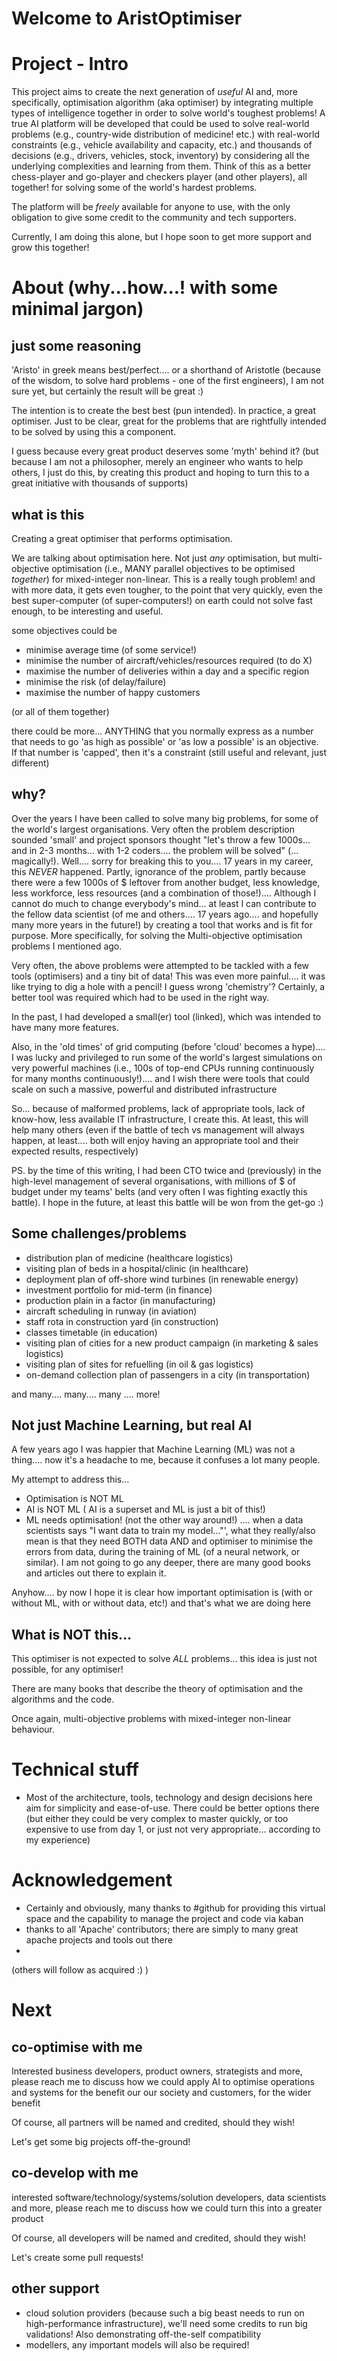 # Welcome to AristOptimiser

# Project - Intro

This project aims to create the next generation of *useful* AI and, more specifically, optimisation algorithm (aka optimiser) by integrating multiple types of intelligence together in order to solve world's toughest problems! A true AI platform will be developed that could be used to solve real-world problems (e.g., country-wide distribution of medicine! etc.) with real-world constraints (e.g., vehicle availability and capacity, etc.) and thousands of decisions (e.g., drivers, vehicles, stock, inventory) by considering all the underlying complexities and learning from them. Think of this as a better chess-player and go-player and checkers player (and other players), all together! for solving some of the world's hardest problems. 

The platform will be *freely* available for anyone to use, with the only obligation to give some credit to the community and tech supporters.


Currently, I am doing this alone, but I hope soon to get more support and grow this together!

# About (why...how...! with some minimal jargon)

## just some reasoning

'Aristo' in greek means best/perfect.... or a shorthand of Aristotle (because of the wisdom, to solve hard problems - one of the first engineers), I am not sure yet, but certainly the result will be great :)

The intention is to create the best best (pun intended). In practice, a great optimiser. Just to be clear, great for the problems that are rightfully intended to be solved by using this a component.

I guess because every great product deserves some 'myth' behind it? (but because I am not a philosopher, merely an engineer who wants to help others, I just do this, by creating this product and hoping to turn this to a great initiative with thousands of supports)


## what is this
Creating a great optimiser that performs optimisation.

We are talking about optimisation here. Not just *any* optimisation, but multi-objective optimisation (i.e., MANY parallel objectives to be optimised *together*) for mixed-integer non-linear. This is a really tough problem! and with more data, it gets even tougher, to the point that very quickly, even the best super-computer (of super-computers!) on earth could not solve fast enough, to be interesting and useful.

some objectives could be
- minimise average time (of some service!)
- minimise the number of aircraft/vehicles/resources required (to do X)
- maximise the number of deliveries within a day and a specific region
- minimise the risk (of delay/failure)
- maximise the number of happy customers

(or all of them together)

there could be more... ANYTHING that you normally express as a number that needs to go 'as high as possible' or 'as low a possible' is an objective. If that number is 'capped', then it's a constraint (still useful and relevant, just different)

## why?

Over the years I have been called to solve many big problems, for some of the world's largest organisations. Very often the problem description sounded 'small' and project sponsors thought "let's throw a few 1000s... and in 2-3 months... with 1-2 coders.... the problem will be solved" (... magically!). Well.... sorry for breaking this to you.... 17 years in my career, this *NEVER* happened. Partly, ignorance of the problem, partly because there were a few 1000s of $ leftover from another budget, less knowledge, less workforce, less resources (and a combination of those!).... Although I cannot do much to change everybody's mind... at least I can contribute to the fellow data scientist (of me and others.... 17 years ago.... and hopefully many more years in the future!) by creating a tool that works and is fit for purpose. More specifically, for solving the Multi-objective optimisation problems I mentioned ago.

Very often, the above problems were attempted to be tackled with a few tools (optimisers) and a tiny bit of data! This was even more painful.... it was like trying to dig a hole with a pencil! I guess wrong 'chemistry'? Certainly, a better tool was required which had to be used in the right way.

In the past, I had developed a small(er) tool (linked), which was intended to have many more features.

Also, in the 'old times' of grid computing (before 'cloud' becomes a hype).... I was lucky and privileged to run some of the world's largest simulations on very powerful machines (i.e., 100s of top-end CPUs running continuously for many months continuously!).... and I wish there were tools that could scale on such a massive, powerful and distributed infrastructure

So... because of malformed problems, lack of appropriate tools, lack of know-how, less available IT infrastructure, I create this. At least, this will help many others (even if the battle of tech vs management will always happen, at least.... both will enjoy having an appropriate tool and their expected results, respectively)

PS. by the time of this writing, I had been CTO twice and (previously) in the high-level management of several organisations, with millions of $ of budget under my teams' belts (and very often I was fighting exactly this battle). I hope in the future, at least this battle will be won from the get-go :)



## Some challenges/problems

- distribution plan of medicine (healthcare logistics)
- visiting plan of beds in a hospital/clinic (in healthcare)
- deployment plan of off-shore wind turbines (in renewable energy)
- investment portfolio for mid-term (in finance)
- production plain in a factor (in manufacturing)
- aircraft scheduling in runway (in aviation)
- staff rota in construction yard (in construction)
- classes timetable (in education)
- visiting plan of cities for a new product campaign  (in marketing & sales logistics)
- visiting plan of sites for refuelling (in oil & gas logistics)
- on-demand collection plan of passengers in a city (in transportation)

and many.... many.... many .... more!

## Not just Machine Learning, but real AI

A few years ago I was happier that Machine Learning (ML) was not a thing.... now it's a headache to me, because it confuses a lot many people. 

My attempt to address this... 
- Optimisation is NOT ML
- AI is NOT ML ( AI is a superset and ML is just a bit of this!)
- ML needs optimisation! (not the other way around!) .... when a data scientists says "I want data to train my model..."', what they really/also mean is that they need BOTH data AND and optimiser to minimise the errors from data, during the training of ML (of a neural network, or similar). I am not going to go any deeper, there are many good books and articles out there to explain it.

Anyhow.... by now I hope it is clear how important optimisation is (with or without ML, with or without data, etc!) and that's what we are doing here

## What is NOT this...

This optimiser is not expected to solve *ALL* problems... this idea is just not possible, for any optimiser! 

There are many books that describe the theory of optimisation and the algorithms and the code.

Once again, multi-objective problems with mixed-integer non-linear behaviour.

# Technical stuff

- Most of the architecture, tools, technology and design decisions here aim for simplicity and ease-of-use. There could be better options there (but either they could be very complex to master quickly, or too expensive to use from day 1, or just not very appropriate... according to my experience)

# Acknowledgement

- Certainly and obviously, many thanks to #github for providing this virtual space and the capability to manage the project and code via kaban
- thanks to all 'Apache' contributors; there are simply to many great apache projects and tools out there
- 

(others will follow as acquired :) )



# Next

## co-optimise with me

Interested business developers, product owners, strategists and more, please reach me to discuss how we could apply AI to optimise operations and systems for the benefit our our society and customers, for the wider benefit

Of course, all partners will be named and credited, should they wish!

Let's get some big projects off-the-ground!


## co-develop with me

interested software/technology/systems/solution developers, data scientists and more, please reach me to discuss how we could turn this into a greater product

Of course, all developers will be named and credited, should they wish!

Let's create some pull requests!

## other support

- cloud solution providers (because such a big beast needs to run on high-performance infrastructure), we'll need some credits to run big validations! Also demonstrating off-the-self compatibility
- modellers, any important models will also be required!



